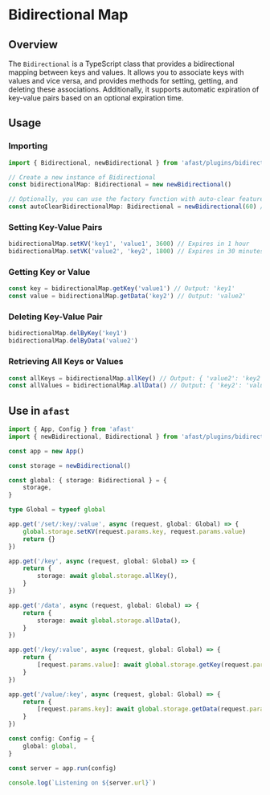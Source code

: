 # Bidirectional Map

## Overview

The `Bidirectional` is a TypeScript class that provides a bidirectional mapping between keys and values. It allows you to associate keys with values and vice versa, and provides methods for setting, getting, and deleting these associations. Additionally, it supports automatic expiration of key-value pairs based on an optional expiration time.

## Usage

### Importing

```typescript
import { Bidirectional, newBidirectional } from 'afast/plugins/bidirectional'

// Create a new instance of Bidirectional
const bidirectionalMap: Bidirectional = new newBidirectional()

// Optionally, you can use the factory function with auto-clear feature
const autoClearBidirectionalMap: Bidirectional = newBidirectional(60) // Auto-clear expired entries every 60 seconds
```

### Setting Key-Value Pairs

```typescript
bidirectionalMap.setKV('key1', 'value1', 3600) // Expires in 1 hour
bidirectionalMap.setVK('value2', 'key2', 1800) // Expires in 30 minutes
```

### Getting Key or Value

```typescript
const key = bidirectionalMap.getKey('value1') // Output: 'key1'
const value = bidirectionalMap.getData('key2') // Output: 'value2'
```

### Deleting Key-Value Pair

```typescript
bidirectionalMap.delByKey('key1')
bidirectionalMap.delByData('value2')
```

### Retrieving All Keys or Values

```typescript
const allKeys = bidirectionalMap.allKey() // Output: { 'value2': 'key2' }
const allValues = bidirectionalMap.allData() // Output: { 'key2': 'value2' }
```

## Use in `afast`

```typescript
import { App, Config } from 'afast'
import { newBidirectional, Bidirectional } from 'afast/plugins/bidirectional'

const app = new App()

const storage = newBidirectional()

const global: { storage: Bidirectional } = {
    storage,
}

type Global = typeof global

app.get('/set/:key/:value', async (request, global: Global) => {
    global.storage.setKV(request.params.key, request.params.value)
    return {}
})

app.get('/key', async (request, global: Global) => {
    return {
        storage: await global.storage.allKey(),
    }
})

app.get('/data', async (request, global: Global) => {
    return {
        storage: await global.storage.allData(),
    }
})

app.get('/key/:value', async (request, global: Global) => {
    return {
        [request.params.value]: await global.storage.getKey(request.params.value),
    }
})

app.get('/value/:key', async (request, global: Global) => {
    return {
        [request.params.key]: await global.storage.getData(request.params.key),
    }
})

const config: Config = {
    global: global,
}

const server = app.run(config)

console.log(`Listening on ${server.url}`)
```
